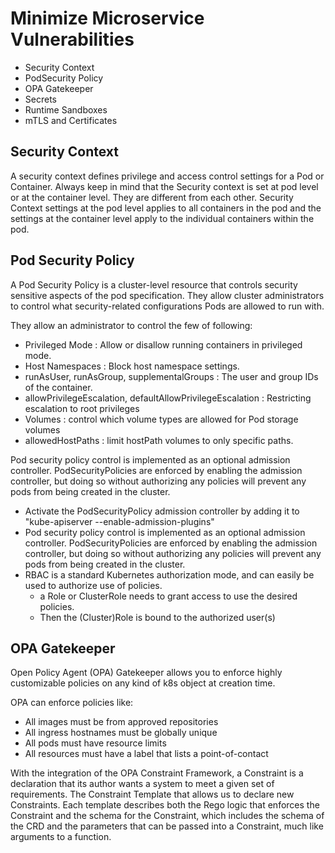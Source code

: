 # Minimize Microservice Vulnerabilities

- Security Context
- PodSecurity Policy
- OPA Gatekeeper
- Secrets
- Runtime Sandboxes
- mTLS and Certificates

## Security Context
A security context defines privilege and access control settings for a Pod or Container.
Always keep in mind that the Security context is set at pod level or at the container level. They are different from each other. Security Context settings at the pod level applies to all containers in the pod and the settings at the container level apply to the individual containers within the pod.

## Pod Security Policy 
A Pod Security Policy is a cluster-level resource that controls security sensitive aspects of the pod specification. They allow cluster administrators to control what security-related configurations Pods are allowed to run with.

They allow an administrator to control the few of following:
- Privileged Mode : Allow or disallow running containers in privileged mode.
- Host Namespaces : Block host namespace settings.
- runAsUser, runAsGroup, supplementalGroups : The user and group IDs of the container.
- allowPrivilegeEscalation, defaultAllowPrivilegeEscalation : Restricting escalation to root privileges
- Volumes : control which volume types are allowed for Pod storage volumes
- allowedHostPaths : limit hostPath volumes to only specific paths.

Pod security policy control is implemented as an optional admission controller. PodSecurityPolicies are enforced by enabling the admission controller, but doing so without authorizing any policies will prevent any pods from being created in the cluster.
- Activate the PodSecurityPolicy admission controller by adding it to "kube-apiserver --enable-admission-plugins"
- Pod security policy control is implemented as an optional admission controller. PodSecurityPolicies are enforced by enabling the admission controller, but doing so without authorizing any policies will prevent any pods from being created in the cluster.
- RBAC is a standard Kubernetes authorization mode, and can easily be used to authorize use of policies.
    - a Role or ClusterRole needs to grant access to use the desired policies.
    - Then the (Cluster)Role is bound to the authorized user(s)

## OPA Gatekeeper
Open Policy Agent (OPA) Gatekeeper allows you to enforce highly customizable policies on any kind of k8s object at creation time.

OPA can enforce policies like:
- All images must be from approved repositories
- All ingress hostnames must be globally unique
- All pods must have resource limits
- All resources must have a label that lists a point-of-contact

With the integration of the OPA Constraint Framework, a Constraint is a declaration that its author wants a system to meet a given set of requirements. The Constraint Template that allows us to declare new Constraints. Each template describes both the Rego logic that enforces the Constraint and the schema for the Constraint, which includes the schema of the CRD and the parameters that can be passed into a Constraint, much like arguments to a function.

